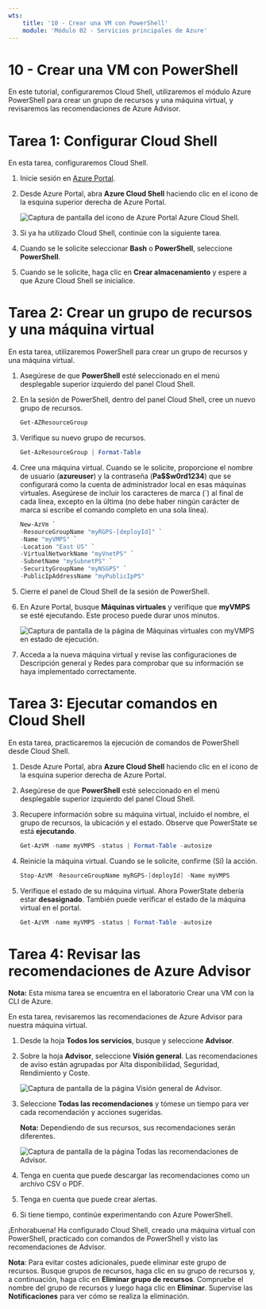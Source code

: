 ```yaml
---
wts:
    title: '10 - Crear una VM con PowerShell'
    module: 'Módulo 02 - Servicios principales de Azure'
---
```

# 10 - Crear una VM con PowerShell

En este tutorial, configuraremos Cloud Shell, utilizaremos el módulo Azure PowerShell para crear un grupo de recursos y una máquina virtual, y revisaremos las recomendaciones de Azure Advisor. 

# Tarea 1: Configurar Cloud Shell

En esta tarea, configuraremos Cloud Shell. 

1. Inicie sesión en [Azure Portal](https://portal.azure.com).

2. Desde Azure Portal, abra **Azure Cloud Shell** haciendo clic en el icono de la esquina superior derecha de Azure Portal.

    ![Captura de pantalla del icono de Azure Portal Azure Cloud Shell.](../images/1002.png)

3. Si ya ha utilizado Cloud Shell, continúe con la siguiente tarea. 

4. Cuando se le solicite seleccionar **Bash** o **PowerShell**, seleccione **PowerShell**. 

5. Cuando se le solicite, haga clic en **Crear almacenamiento** y espere a que Azure Cloud Shell se inicialice. 

# Tarea 2: Crear un grupo de recursos y una máquina virtual

En esta tarea, utilizaremos PowerShell para crear un grupo de recursos y una máquina virtual.  

1. Asegúrese de que **PowerShell** esté seleccionado en el menú desplegable superior izquierdo del panel Cloud Shell.

2. En la sesión de PowerShell, dentro del panel Cloud Shell, cree un nuevo grupo de recursos. 

    ```PowerShell
    Get-AZResourceGroup
    ```

3. Verifique su nuevo grupo de recursos. 

    ```PowerShell
    Get-AzResourceGroup | Format-Table
    ```

4. Cree una máquina virtual. Cuando se le solicite, proporcione el nombre de usuario (**azureuser**) y la contraseña (**Pa$$w0rd1234**) que se configurará como la cuenta de administrador local en esas máquinas virtuales. Asegúrese de incluir los caracteres de marca (`) al final de cada línea, excepto en la última (no debe haber ningún carácter de marca si escribe el comando completo en una sola línea).

    ```PowerShell
    New-AzVm `
    -ResourceGroupName "myRGPS-[deployId]" `
    -Name "myVMPS" `
    -Location "East US" `
    -VirtualNetworkName "myVnetPS" `
    -SubnetName "mySubnetPS" `
    -SecurityGroupName "myNSGPS" `
    -PublicIpAddressName "myPublicIpPS"
    ```

5. Cierre el panel de Cloud Shell de la sesión de PowerShell.

6. En Azure Portal, busque **Máquinas virtuales** y verifique que **myVMPS** se esté ejecutando. Este proceso puede durar unos minutos.

    ![Captura de pantalla de la página de Máquinas virtuales con myVMPS en estado de ejecución.](../images/1001.png)

7. Acceda a la nueva máquina virtual y revise las configuraciones de Descripción general y Redes para comprobar que su información se haya implementado correctamente. 

# Tarea 3: Ejecutar comandos en Cloud Shell

En esta tarea, practicaremos la ejecución de comandos de PowerShell desde Cloud Shell. 

1. Desde Azure Portal, abra **Azure Cloud Shell** haciendo clic en el icono de la esquina superior derecha de Azure Portal.

2. Asegúrese de que **PowerShell** esté seleccionado en el menú desplegable superior izquierdo del panel Cloud Shell.

3. Recupere información sobre su máquina virtual, incluido el nombre, el grupo de recursos, la ubicación y el estado. Observe que PowerState se está **ejecutando**.

    ```PowerShell
    Get-AzVM -name myVMPS -status | Format-Table -autosize
    ```

4. Reinicie la máquina virtual. Cuando se le solicite, confirme (Sí) la acción. 

    ```PowerShell
    Stop-AzVM -ResourceGroupName myRGPS-[deployId] -Name myVMPS
    ```

5. Verifique el estado de su máquina virtual. Ahora PowerState debería estar **desasignado**. También puede verificar el estado de la máquina virtual en el portal. 

    ```PowerShell
    Get-AzVM -name myVMPS -status | Format-Table -autosize
    ```

# Tarea 4: Revisar las recomendaciones de Azure Advisor

**Nota:** Esta misma tarea se encuentra en el laboratorio Crear una VM con la CLI de Azure. 

En esta tarea, revisaremos las recomendaciones de Azure Advisor para nuestra máquina virtual. 

1. Desde la hoja **Todos los servicios**, busque y seleccione **Advisor**. 

2. Sobre la hoja **Advisor**, seleccione **Visión general**. Las recomendaciones de aviso están agrupadas por Alta disponibilidad, Seguridad, Rendimiento y Coste. 

    ![Captura de pantalla de la página Visión general de Advisor. ](../images/1003.png)

3. Seleccione **Todas las recomendaciones** y tómese un tiempo para ver cada recomendación y acciones sugeridas. 

    **Nota:** Dependiendo de sus recursos, sus recomendaciones serán diferentes. 

    ![Captura de pantalla de la página Todas las recomendaciones de Advisor. ](../images/1004.png)

4. Tenga en cuenta que puede descargar las recomendaciones como un archivo CSV o PDF. 

5. Tenga en cuenta que puede crear alertas. 

6. Si tiene tiempo, continúe experimentando con Azure PowerShell. 

¡Enhorabuena! Ha configurado Cloud Shell, creado una máquina virtual con PowerShell, practicado con comandos de PowerShell y visto las recomendaciones de Advisor.

**Nota**: Para evitar costes adicionales, puede eliminar este grupo de recursos. Busque grupos de recursos, haga clic en su grupo de recursos y, a continuación, haga clic en **Eliminar grupo de recursos**. Compruebe el nombre del grupo de recursos y luego haga clic en **Eliminar**. Supervise las **Notificaciones** para ver cómo se realiza la eliminación.
